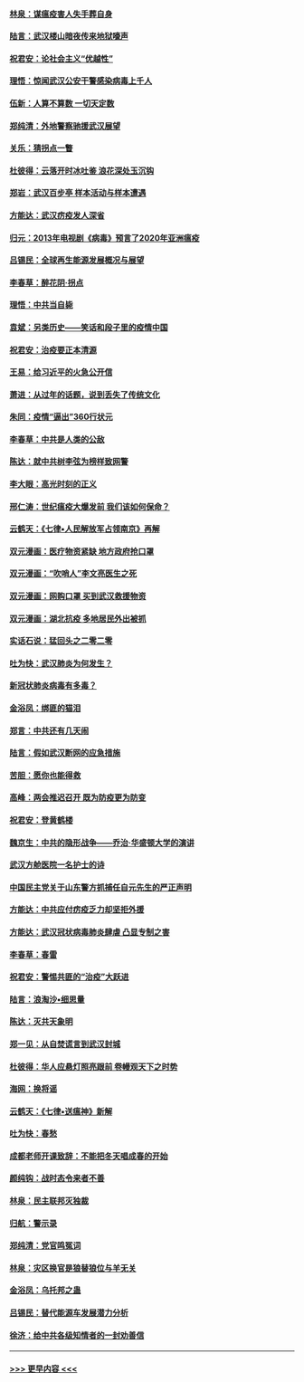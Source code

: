 #### [林泉：谋瘟疫害人失手葬自身](../pages/nsc993/n11897892.md?t=02270031) 
#### [陆言：武汉楼山暗夜传来地狱嚎声](../pages/nsc993/n11897033.md?t=02270031) 
#### [祝君安：论社会主义“优越性”](../pages/nsc993/n11897005.md?t=02270031) 
#### [理悟：惊闻武汉公安干警感染病毒上千人](../pages/nsc993/n11896947.md?t=02270031) 
#### [伍新：人算不算数 一切天定数](../pages/nsc993/n11893372.md?t=02270031) 
#### [郑纯清：外地警察驰援武汉展望](../pages/nsc993/n11893115.md?t=02270031) 
#### [关乐：猜拐点一瞥](../pages/nsc993/n11893020.md?t=02270031) 
#### [杜彼得：云落开时冰吐鉴 浪花深处玉沉钩](../pages/nsc993/n11892107.md?t=02270031) 
#### [郑岩：武汉百步亭 样本活动与样本遭遇](../pages/nsc993/n11892310.md?t=02270031) 
#### [方能达：武汉疠疫发人深省](../pages/nsc993/n11891376.md?t=02270031) 
#### [归元：2013年电视剧《病毒》预言了2020年亚洲瘟疫](../pages/nsc993/n11891126.md?t=02270031) 
#### [吕锡民：全球再生能源发展概况与展望](../pages/nsc993/n11890613.md?t=02270031) 
#### [李春草：醉花阴·拐点](../pages/nsc993/n11890567.md?t=02270031) 
#### [理悟：中共当自毙](../pages/nsc993/n11890559.md?t=02270031) 
#### [袁斌：另类历史——笑话和段子里的疫情中国](../pages/nsc993/n11889243.md?t=02270031) 
#### [祝君安：治疫要正本清源](../pages/nsc993/n11889085.md?t=02270031) 
#### [王易：给习近平的火急公开信](../pages/nsc993/n11888225.md?t=02270031) 
#### [萧进：从过年的话题，说到丢失了传统文化](../pages/nsc993/n11887732.md?t=02270031) 
#### [朱同：疫情“逼出”360行状元](../pages/nsc993/n11887678.md?t=02270031) 
#### [李春草：中共是人类的公敌](../pages/nsc993/n11887656.md?t=02270031) 
#### [陈达：就中共树李弦为榜样致网警](../pages/nsc993/n11887625.md?t=02270031) 
#### [李大眼：高光时刻的正义](../pages/nsc993/n11887585.md?t=02270031) 
#### [邢仁涛：世纪瘟疫大爆发前 我们该如何保命？](../pages/nsc993/n11887535.md?t=02270031) 
#### [云鹤天：《七律▪人民解放军占领南京》再解](../pages/nsc993/n11887524.md?t=02270031) 
#### [双元漫画：医疗物资紧缺 地方政府抢口罩](../pages/nsc993/n11884744.md?t=02270031) 
#### [双元漫画：“吹哨人”李文亮医生之死](../pages/nsc993/n11884705.md?t=02270031) 
#### [双元漫画：网购口罩 买到武汉救援物资](../pages/nsc993/n11884670.md?t=02270031) 
#### [双元漫画：湖北抗疫 多地居民外出被抓](../pages/nsc993/n11884643.md?t=02270031) 
#### [实话石说：猛回头之二零二零](../pages/nsc993/n11883968.md?t=02270031) 
#### [吐为快：武汉肺炎为何发生？](../pages/nsc993/n11882180.md?t=02270031) 
#### [新冠状肺炎病毒有多毒？](../pages/nsc993/n11881790.md?t=02270031) 
#### [金浴凤：绑匪的猫泪](../pages/nsc993/n11880664.md?t=02270031) 
#### [郑言：中共还有几天闹](../pages/nsc993/n11880645.md?t=02270031) 
#### [陆言：假如武汉断网的应急措施](../pages/nsc993/n11880619.md?t=02270031) 
#### [苦胆：愿你也能得救](../pages/nsc993/n11880601.md?t=02270031) 
#### [高峰：两会推迟召开  既为防疫更为防变](../pages/nsc993/n11879977.md?t=02270031) 
#### [祝君安：登黄鹤楼](../pages/nsc993/n11880583.md?t=02270031) 
#### [魏京生：中共的隐形战争——乔治‧华盛顿大学的演讲](../pages/nsc993/n11879765.md?t=02270031) 
#### [武汉方舱医院一名护士的诗](../pages/nsc993/n11878480.md?t=02270031) 
#### [中国民主党关于山东警方抓捕任自元先生的严正声明](../pages/nsc993/n11877506.md?t=02270031) 
#### [方能达：中共应付疠疫乏力却坚拒外援](../pages/nsc993/n11877497.md?t=02270031) 
#### [方能达：武汉冠状病毒肺炎肆虐 凸显专制之害](../pages/nsc993/n11877475.md?t=02270031) 
#### [李春草：春雷](../pages/nsc993/n11876287.md?t=02270031) 
#### [祝君安：警惕共匪的“治疫”大跃进](../pages/nsc993/n11876084.md?t=02270031) 
#### [陆言：浪淘沙•细思量](../pages/nsc993/n11876071.md?t=02270031) 
#### [陈达：灭共天象明](../pages/nsc993/n11876063.md?t=02270031) 
#### [郑一见：从自焚谎言到武汉封城](../pages/nsc993/n11875621.md?t=02270031) 
#### [杜彼得：华人应悬灯照亮跟前 卷幔观天下之时势](../pages/nsc993/n11874822.md?t=02270031) 
#### [海网：换将谣](../pages/nsc993/n11873712.md?t=02270031) 
#### [云鹤天：《七律▪送瘟神》新解](../pages/nsc993/n11873598.md?t=02270031) 
#### [吐为快：春愁](../pages/nsc993/n11872801.md?t=02270031) 
#### [成都老师开课致辞：不能把冬天唱成春的开始](../pages/nsc993/n11872653.md?t=02270031) 
#### [颜纯钩：战时态令来者不善](../pages/nsc993/n11872011.md?t=02270031) 
#### [林泉：民主联邦灭独裁](../pages/nsc993/n11870998.md?t=02270031) 
#### [归航：警示录](../pages/nsc993/n11870963.md?t=02270031) 
#### [郑纯清：党官鸣冤词](../pages/nsc993/n11870938.md?t=02270031) 
#### [林泉：灾区换官是狼替狼位与羊无关](../pages/nsc993/n11870896.md?t=02270031) 
#### [金浴凤：乌托邦之蛊](../pages/nsc993/n11870879.md?t=02270031) 
#### [吕锡民：替代能源车发展潜力分析](../pages/nsc993/n11870656.md?t=02270031) 
#### [徐济：给中共各级知情者的一封劝善信](../pages/nsc993/n11868561.md?t=02270031) 

----
#### [ >>> 更早内容 <<< ](../indexes/nsc993-earlier.md)
